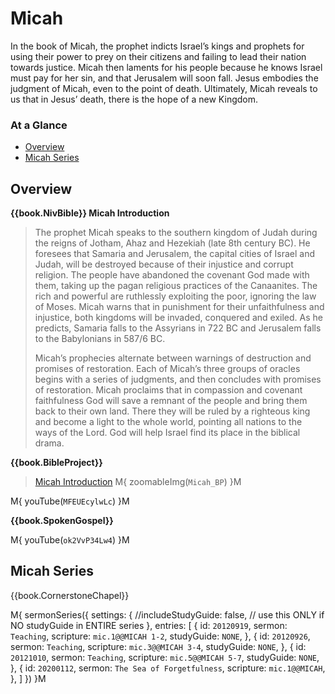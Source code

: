 # Micah

In the book of Micah, the prophet indicts Israel’s kings and prophets
for using their power to prey on their citizens and failing to lead
their nation towards justice. Micah then laments for his people
because he knows Israel must pay for her sin, and that Jerusalem will
soon fall. Jesus embodies the judgment of Micah, even to the point of
death. Ultimately, Micah reveals to us that in Jesus’ death, there is
the hope of a new Kingdom.


### At a Glance

- [Overview](#overview)
- [Micah Series](#micah-series)


## Overview


**{{book.NivBible}} Micah Introduction**

> The prophet Micah speaks to the southern kingdom of Judah during the
> reigns of Jotham, Ahaz and Hezekiah (late 8th century BC). He foresees
> that Samaria and Jerusalem, the capital cities of Israel and Judah,
> will be destroyed because of their injustice and corrupt religion. The
> people have abandoned the covenant God made with them, taking up the
> pagan religious practices of the Canaanites. The rich and powerful are
> ruthlessly exploiting the poor, ignoring the law of Moses. Micah warns
> that in punishment for their unfaithfulness and injustice, both
> kingdoms will be invaded, conquered and exiled. As he predicts,
> Samaria falls to the Assyrians in 722 BC and Jerusalem falls to the
> Babylonians in 587/6 BC.
> 
> Micah’s prophecies alternate between warnings of destruction and
> promises of restoration. Each of Micah’s three groups of oracles
> begins with a series of judgments, and then concludes with promises of
> restoration. Micah proclaims that in compassion and covenant
> faithfulness God will save a remnant of the people and bring them back
> to their own land. There they will be ruled by a righteous king and
> become a light to the whole world, pointing all nations to the ways of
> the Lord. God will help Israel find its place in the biblical drama.


**{{book.BibleProject}}**

> [Micah Introduction](https://bibleproject.com/explore/video/micah/)
M{ zoomableImg(`Micah_BP`) }M

M{ youTube(`MFEUEcylwLc`) }M


**{{book.SpokenGospel}}**

M{ youTube(`ok2VvP34Lw4`) }M


## Micah Series

{{book.CornerstoneChapel}}

M{ sermonSeries({
  settings: {
  //includeStudyGuide: false, // use this ONLY if NO studyGuide in ENTIRE series
  },
  entries: [
    { id: `20120919`, sermon: `Teaching`,                 scripture: `mic.1@@MICAH 1-2`, studyGuide: `NONE`, },
    { id: `20120926`, sermon: `Teaching`,                 scripture: `mic.3@@MICAH 3-4`, studyGuide: `NONE`, },
    { id: `20121010`, sermon: `Teaching`,                 scripture: `mic.5@@MICAH 5-7`, studyGuide: `NONE`, },
    { id: `20200112`, sermon: `The Sea of Forgetfulness`, scripture: `mic.1@@MICAH`,                         },
  ]
}) }M
